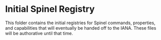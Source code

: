 # Initial Spinel Registry #

This folder contains the initial registries for Spinel commands,
properties, and capabilities that will eventually be handed off to the
IANA. These files will be authorative until that time.
